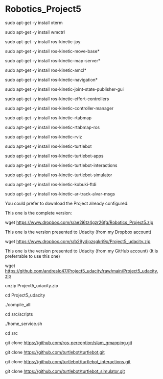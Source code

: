 # Robotics_Project5

sudo apt-get -y install xterm

sudo apt-get -y install wmctrl

sudo apt-get -y install ros-kinetic-joy

sudo apt-get -y install ros-kinetic-move-base*

sudo apt-get -y install ros-kinetic-map-server*

sudo apt-get -y install ros-kinetic-amcl*

sudo apt-get -y install ros-kinetic-navigation*

sudo apt-get -y install ros-kinetic-joint-state-publisher-gui

sudo apt-get -y install ros-kinetic-effort-controllers

sudo apt-get -y install ros-kinetic-controller-manager

sudo apt-get -y install ros-kinetic-rtabmap

sudo apt-get -y install ros-kinetic-rtabmap-ros

sudo apt-get -y install ros-kinetic-rviz

sudo apt-get -y install ros-kinetic-turtlebot 

sudo apt-get -y install ros-kinetic-turtlebot-apps 

sudo apt-get -y install ros-kinetic-turtlebot-interactions 

sudo apt-get -y install ros-kinetic-turtlebot-simulator 

sudo apt-get -y install ros-kinetic-kobuki-ftdi 

sudo apt-get -y install ros-kinetic-ar-track-alvar-msgs



You could prefer to download the Project already configured:

This one is the complete version:

wget https://www.dropbox.com/s/ae2i6tz4gzr26fg/Robotics_Project5.zip

This one is the version presented to Udacity (from my Dropbox account)

wget https://www.dropbox.com/s/b29ydipzsgkri9x/Project5_udacity.zip

This one is the version presented to Udacity (from my GitHub account) (It is preferrable to use this one)

wget https://github.com/andreslc47/Project5_udacity/raw/main/Project5_udacity.zip

unzip Project5_udacity.zip

cd Project5_udacity

./compile_all

cd src/scripts

./home_service.sh




cd src

git clone https://github.com/ros-perception/slam_gmapping.git

git clone https://github.com/turtlebot/turtlebot.git

git clone https://github.com/turtlebot/turtlebot_interactions.git

git clone https://github.com/turtlebot/turtlebot_simulator.git



